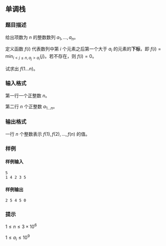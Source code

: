 ## 单调栈

### 题目描述

给出项数为 $n$ 的整数数列 $a_1,\dots ,a_n$。

定义函数 $f(i)$ 代表数列中第 $i$ 个元素之后第一个大于 $a_i$ 的元素的**下标**，即 $f(i)=\min_{i<j \le n, a_j > a_i} \{j\}$。若不存在，则 $f(i)=0$。

试求出 $f(1... n)$。

### 输入格式

第一行一个正整数 $n$。

第二行 $n$ 个正整数 $a_{1 \dots n}$。

### 输出格式

一行 $n$ 个整数表示 $f(1), f(2), \dots, f(n)$ 的值。

### 样例

#### 样例输入

```
5
1 4 2 3 5
```

#### 样例输出

```
2 5 4 5 0
```

### 提示

$1 \le n \le 3 \times 10^6$

$1 \le a_i \le 10^9$

